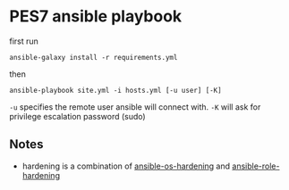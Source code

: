# PES7 ansible playbook

first run

```
ansible-galaxy install -r requirements.yml

```

then

```
ansible-playbook site.yml -i hosts.yml [-u user] [-K]
```

`-u` specifies the remote user ansible will connect with. `-K` will ask for
privilege escalation password (sudo)

## Notes

- hardening is a combination of [ansible-os-hardening](https://github.com/dev-sec/ansible-os-hardening) and [ansible-role-hardening](https://github.com/konstruktoid/ansible-role-hardening)
